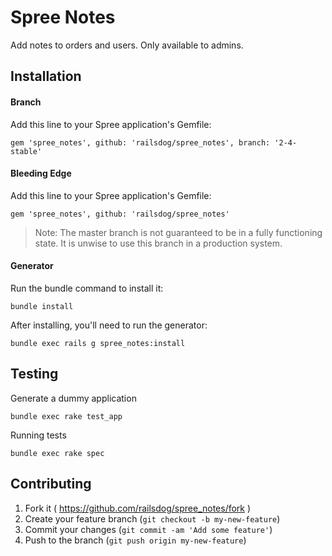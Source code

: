 # Spree Notes

Add notes to orders and users. Only available to admins.


## Installation

#### Branch

Add this line to your Spree application's Gemfile:

    gem 'spree_notes', github: 'railsdog/spree_notes', branch: '2-4-stable'

#### Bleeding Edge

Add this line to your Spree application's Gemfile:

    gem 'spree_notes', github: 'railsdog/spree_notes'

> Note: The master branch is not guaranteed to be in a fully functioning state. It is unwise to use this branch in a production system.

#### Generator

Run the bundle command to install it:

    bundle install

After installing, you'll need to run the generator:

    bundle exec rails g spree_notes:install


## Testing

Generate a dummy application

    bundle exec rake test_app

Running tests

    bundle exec rake spec


## Contributing

1. Fork it ( https://github.com/railsdog/spree_notes/fork )
2. Create your feature branch (`git checkout -b my-new-feature`)
3. Commit your changes (`git commit -am 'Add some feature'`)
4. Push to the branch (`git push origin my-new-feature`)

